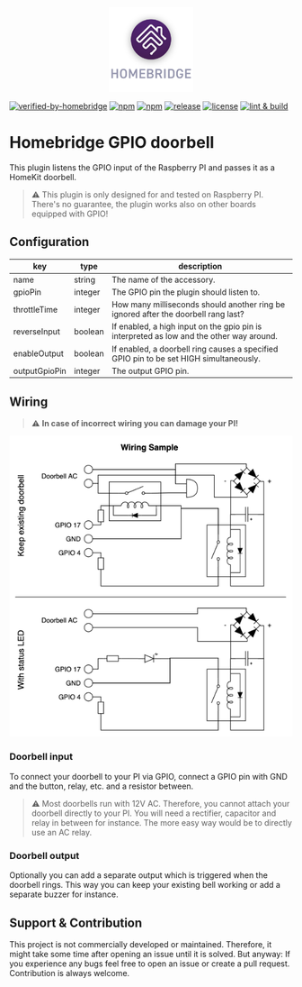 <p align="center">

<img src="https://github.com/homebridge/branding/raw/master/logos/homebridge-wordmark-logo-vertical.png" width="150">

</p>

[![verified-by-homebridge](https://badgen.net/badge/homebridge/verified/purple)](https://github.com/homebridge/homebridge/wiki/Verified-Plugins)
[![npm](https://badgen.net/npm/v/homebridge-gpio-doorbell/latest?icon=npm&label)](https://www.npmjs.com/package/homebridge-gpio-doorbell)
[![npm](https://badgen.net/npm/dt/homebridge-gpio-doorbell?label=downloads)](https://www.npmjs.com/package/homebridge-gpio-doorbell)
[![release](https://badgen.net/github/release/silviokennecke/homebridge-gpio-doorbell)](https://github.com/silviokennecke/homebridge-gpio-doorbell/releases)
[![license](https://badgen.net/github/license/silviokennecke/homebridge-gpio-doorbell)](https://github.com/silviokennecke/homebridge-gpio-doorbell/blob/main/LICENSE)
[![lint & build](https://github.com/silviokennecke/homebridge-gpio-doorbell/actions/workflows/build.yml/badge.svg)](https://github.com/silviokennecke/homebridge-gpio-doorbell/actions/workflows/build.yml)

# Homebridge GPIO doorbell

This plugin listens the GPIO input of the Raspberry PI and passes it as a HomeKit doorbell.

> :warning: This plugin is only designed for and tested on Raspberry PI.
> There's no guarantee, the plugin works also on other boards equipped with GPIO!

## Configuration

| key | type | description |
|---|---|---|
| name | string | The name of the accessory. | 
| gpioPin | integer | The GPIO pin the plugin should listen to. | 
| throttleTime | integer | How many milliseconds should another ring be ignored after the doorbell rang last? | 
| reverseInput | boolean | If enabled, a high input on the gpio pin is interpreted as low and the other way around. |
| enableOutput | boolean | If enabled, a doorbell ring causes a specified GPIO pin to be set HIGH simultaneously. |
| outputGpioPin | integer | The output GPIO pin. |

## Wiring

> :warning: **In case of incorrect wiring you can damage your PI!**

![Wiring Sample](docs/wiring.png)

### Doorbell input

To connect your doorbell to your PI via GPIO, connect a GPIO pin with GND and the button, relay, etc. and a resistor between.

> :warning: Most doorbells run with 12V AC.
> Therefore, you cannot attach your doorbell directly to your PI.
> You will need a rectifier, capacitor and relay in between for instance.
> The more easy way would be to directly use an AC relay.

### Doorbell output

Optionally you can add a separate output which is triggered when the doorbell rings.
This way you can keep your existing bell working or add a separate buzzer for instance.

## Support & Contribution

This project is not commercially developed or maintained.
Therefore, it might take some time after opening an issue until it is solved.
But anyway: If you experience any bugs feel free to open an issue or create a pull request.
Contribution is always welcome.

